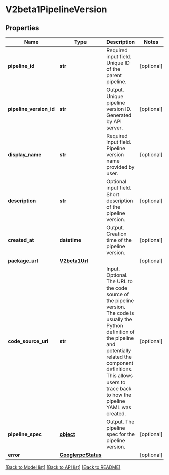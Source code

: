 # V2beta1PipelineVersion

## Properties

| Name                    | Type                                      | Description                                                                                                                                                                                                                                             | Notes      |
| ----------------------- | ----------------------------------------- | ------------------------------------------------------------------------------------------------------------------------------------------------------------------------------------------------------------------------------------------------------- | ---------- |
| **pipeline_id**         | **str**                                   | Required input field. Unique ID of the parent pipeline.                                                                                                                                                                                                 | [optional] |
| **pipeline_version_id** | **str**                                   | Output. Unique pipeline version ID. Generated by API server.                                                                                                                                                                                            | [optional] |
| **display_name**        | **str**                                   | Required input field. Pipeline version name provided by user.                                                                                                                                                                                           | [optional] |
| **description**         | **str**                                   | Optional input field. Short description of the pipeline version.                                                                                                                                                                                        | [optional] |
| **created_at**          | **datetime**                              | Output. Creation time of the pipeline version.                                                                                                                                                                                                          | [optional] |
| **package_url**         | [**V2beta1Url**](V2beta1Url.md)           |                                                                                                                                                                                                                                                         | [optional] |
| **code_source_url**     | **str**                                   | Input. Optional. The URL to the code source of the pipeline version. The code is usually the Python definition of the pipeline and potentially related the component definitions. This allows users to trace back to how the pipeline YAML was created. | [optional] |
| **pipeline_spec**       | [**object**](.md)                         | Output. The pipeline spec for the pipeline version.                                                                                                                                                                                                     | [optional] |
| **error**               | [**GooglerpcStatus**](GooglerpcStatus.md) |                                                                                                                                                                                                                                                         | [optional] |

[[Back to Model list]](../README.md#documentation-for-models) [[Back to API list]](../README.md#documentation-for-api-endpoints) [[Back to README]](../README.md)
